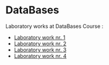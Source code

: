 # DataBases

Laboratory works at DataBases Course : 

* [Laboratory work nr. 1](https://github.com/Wazea/DataBases/tree/master/Lab1)
* [Laboratory work nr. 2](https://github.com/Wazea/DataBases/tree/master/Lab2)
* [Laboratory work nr. 3](https://github.com/Wazea/DataBases/tree/master/Lab3)
* [Laboratory work nr. 4]()

